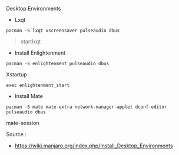 Desktop Environments

- Lxqt
```
pacman -S lxqt xscreensaver pulseaudio dbus
```

> startlxqt

- Install Enlightenment
```
pacman -S enlightenment pulseaudio dbus
```

Xstartup

``
exec enlightenment_start
``

- Install Mate
```
pacman -S mate mate-extra network-manager-applet dconf-editor pulseaudio dbus
```
mate-session

Source : </br>
- https://wiki.manjaro.org/index.php/Install_Desktop_Environments
